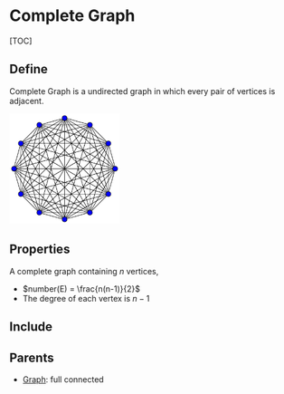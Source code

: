 # Complete Graph

[TOC]

## Define

Complete Graph is a undirected graph in which every pair of vertices is adjacent.

<img src="./assets/11-simplex_graph.svg" alt="11-simplex_graph" style="zoom:30%;" />

## Properties

A complete graph containing $n$ vertices,

- $number(E) = \frac{n(n-1)}{2}$
- The degree of each vertex is $n-1$

## Include

## Parents

- [Graph](./Graph.md): full connected

